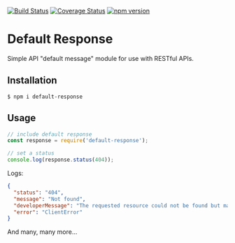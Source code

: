 [![Build Status](https://travis-ci.org/codyjdalton/default-response.svg?branch=master)](https://travis-ci.org/codyjdalton/default-response) [![Coverage Status](https://coveralls.io/repos/github/codyjdalton/default-response/badge.svg?branch=master)](https://coveralls.io/github/codyjdalton/default-response?branch=master) [![npm version](https://badge.fury.io/js/default-response.svg)](https://badge.fury.io/js/default-response)

# Default Response

Simple API "default message" module for use with RESTful APIs.

## Installation
```{r, engine='shell'}
$ npm i default-response
```

## Usage
```javascript
// include default response
const response = require('default-response');

// set a status
console.log(response.status(404));
```
Logs:
```json
{
  "status": "404",
  "message": "Not found",
  "developerMessage": "The requested resource could not be found but may be available in the future. Subsequent requests by the client are permissible.",
  "error": "ClientError"
}
```
And many, many more...